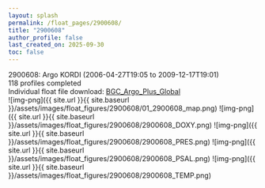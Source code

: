 ```yaml
---
layout: splash
permalink: /float_pages/2900608/
title: "2900608"
author_profile: false
last_created_on: 2025-09-30
toc: false
---
```

 
2900608: Argo KORDI (2006-04-27T19:05 to 2009-12-17T19:01)\
118 profiles completed\
Individual float file download: [BGC_Argo_Plus_Global](https://ftp.soest.hawaii.edu/bgc_argo_plus/Individual_Floats/outliers_removed/2900608_Sprof_processed.nc)\
![img-png]({{ site.url }}{{ site.baseurl }}/assets/images/float_figures/2900608/01_2900608_map.png)
![img-png]({{ site.url }}{{ site.baseurl }}/assets/images/float_figures/2900608/2900608_DOXY.png)
![img-png]({{ site.url }}{{ site.baseurl }}/assets/images/float_figures/2900608/2900608_PRES.png)
![img-png]({{ site.url }}{{ site.baseurl }}/assets/images/float_figures/2900608/2900608_PSAL.png)
![img-png]({{ site.url }}{{ site.baseurl }}/assets/images/float_figures/2900608/2900608_TEMP.png)
